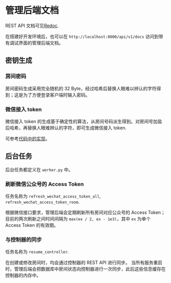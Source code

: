 # 管理后端文档

REST API 文档可见[Redoc](https://redocly.github.io/redoc/?url=https://panda2134.github.io/DanmakuIt/openapi.json).

在搭建好开发环境后，也可以在 `http://localhost:8000/api/v1/docs` 访问到带有调试界面的管理后端文档。

## 密钥生成

### 房间密码

房间密码生成采用完全随机的 32 Byte，经过哈希后替换人眼难以辨认的字符得到；这是为了方便登录客户端时输入密码。

### 微信接入 token

微信接入 token 的生成基于确定性的算法，从房间号码派生得到。对房间号加盐后哈希，再替换人眼难辨认的字符，即可生成微信接入 token.

可参考[代码中的实现](https://github.com/panda2134/DanmakuIt/blob/86c62edfa22061985ad2a2dd39e55cafa7a77418/src/dashboard/app/routers/room/__init__.py#L38)。

## 后台任务

后台任务都定义在 `worker.py` 中。

### 刷新微信公众号的 Access Token

任务名称为 `refresh_wechat_access_token_all`, `refresh_wechat_access_token_room`.

根据微信接口要求，管理后端会定期刷新所有房间对应公众号的 Access Token；目前的两次刷新之间时间间隔为 `max(ex / 2, ex - 1e3)`，其中 `ex` 为单个 Access Token 的有效期。

### 与控制器的同步

任务名称为 `resume_controller`.

在创建或修改房间时，均会通过控制器的 REST API 进行同步。
当所有服务重启时，管理后端会把数据库中房间状态向控制器进行一次同步，此后这些信息缓存在控制器的内存中。
